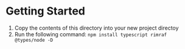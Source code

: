 # Getting Started
1. Copy the contents of this directory into your new project directoy
2. Run the following command: `npm install typescript rimraf @types/node -D`